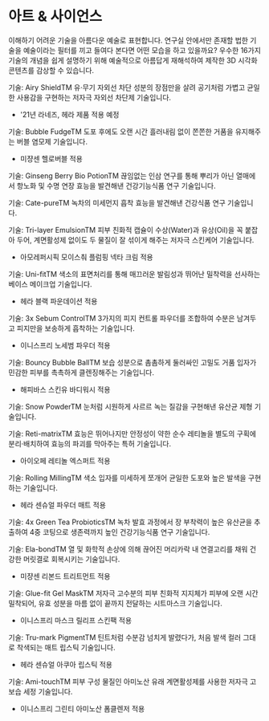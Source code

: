 # 아트 & 사이언스
이해하기 어려운 기술을 아름다운 예술로 표현합니다.
연구실 안에서만 존재할 법한 기술을 예술이라는 필터를 끼고 들여다 본다면 어떤 모습을 하고 있을까요?
우수한 16가지 기술의 개념을 쉽게 설명하기 위해 예술적으로 아름답게 재해석하여 제작한 3D 시각화 콘텐츠를 감상할 수 있습니다.

기술: Airy ShieldTM
유·무기 자외선 차단 성분의 장점만을 살려 공기처럼 가볍고 균일한 사용감을 구현하는 저자극 자외선 차단제 기술입니다.
- '21년 라네즈, 헤라 제품 적용 예정

기술: Bubble FudgeTM
도포 후에도 오랜 시간 흘러내림 없이 쫀쫀한 거품을 유지해주는 버블 염모제 기술입니다.
- 미쟝센 헬로버블 적용

기술: Ginseng Berry Bio PotionTM
끊임없는 인삼 연구를 통해 뿌리가 아닌 열매에서 항노화 및 수명 연장 효능을 발견해낸 건강기능식품 연구 기술입니다.

기술: Cate-pureTM
녹차의 미세먼지 흡착 효능을 발견해낸 건강식품 연구 기술입니다.

기술: Tri-layer EmulsionTM
피부 친화적 캡슐이 수상(Water)과 유상(Oil)을 꼭 붙잡아 두어, 계면활성제 없이도 두 물질이 잘 섞이게 해주는 저자극 스킨케어 기술입니다.
- 아모레퍼시픽 모이스춰 플럼핑 넥타 크림 적용

기술: Uni-fitTM
색소의 표면처리를 통해 매끄러운 발림성과 뛰어난 밀착력을 선사하는 베이스 메이크업 기술입니다.
- 헤라 블랙 파운데이션 적용

기술: 3x Sebum ControlTM
3가지의 피지 컨트롤 파우더를 조합하여 수분은 남겨두고 피지만을 보송하게 흡착하는 기술입니다.
- 이니스프리 노세범 파우더 적용

기술: Bouncy Bubble BallTM
보습 성분으로 촘촘하게 둘러싸인 고밀도 거품 입자가 민감한 피부를 촉촉하게 클렌징해주는 기술입니다.
- 해피바스 스킨유 바디워시 적용

기술: Snow PowderTM
눈처럼 시원하게 사르르 녹는 질감을 구현해낸 유산균 제형 기술입니다.

기술: Reti-matrixTM
효능은 뛰어나지만 안정성이 약한 순수 레티놀을 별도의 구획에 분리·배치하여 효능의 파괴를 막아주는 특허 기술입니다.
- 아이오페 레티놀 엑스퍼트 적용

기술: Rolling MillingTM
색소 입자를 미세하게 쪼개어 균일한 도포와 높은 발색을 구현하는 기술입니다.
- 헤라 센슈얼 파우더 매트 적용

기술: 4x Green Tea ProbioticsTM
녹차 발효 과정에서 장 부착력이 높은 유산균을 추출하여
4중 코팅으로 생존력까지 높인 건강기능식품 연구 기술입니다.

기술: Ela-bondTM
열 및 화학적 손상에 의해 끊어진 머리카락 내 연결고리를 채워 건강한 머릿결로 회복시키는 기술입니다.
- 미쟝센 리본드 트리트먼트 적용

기술: Glue-fit Gel MaskTM
저자극 고수분의 피부 친화적 지지체가 피부에 오랜 시간 밀착되어, 유효 성분을 마름 없이 끝까지 전달하는 시트마스크 기술입니다.
- 이니스프리 마스크 릴리프 스킨팩 적용

기술: Tru-mark PigmentTM
틴트처럼 수분감 넘치게 발렸다가, 처음 발색 컬러 그대로 착색되는 매트 립스틱 기술입니다.
- 헤라 센슈얼 아쿠아 립스틱 적용

기술: Ami-touchTM
피부 구성 물질인 아미노산 유래 계면활성제를 사용한 저자극 고보습 세정 기술입니다.
- 이니스프리 그린티 아미노산 폼클렌저 적용

